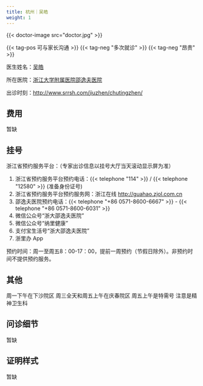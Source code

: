 ```yaml
---
title: 杭州｜吴皓
weight: 1
---
```


{{< doctor-image src="doctor.jpg" >}}

{{< tag-pos 可与家长沟通 >}} {{< tag-neg "多次就诊" >}} {{< tag-neg "昂贵" >}}

医生姓名：[吴皓](http://www.srrsh.com/jiuzheng/professional/detail221.html)

所在医院：[浙江大学附属医院邵逸夫医院](http://www.srrsh.com/)

出诊时刻：<http://www.srrsh.com/jiuzhen/chutingzhen/>

## 费用

暂缺

## 挂号

浙江省预约服务平台：（专家出诊信息以挂号大厅当天滚动显示屏为准）

1. 浙江省预约服务平台预约电话：{{< telephone "114" >}} / {{< telephone "12580" >}} (准备身份证号)
1. 浙江省预约服务平台预约服务网：浙江在线 <http://guahao.zjol.com.cn>
1. 邵逸夫医院预约电话：{{< telephone "+86 0571-8600-6667" >}} - {{< telephone "+86 0571-8600-6031" >}}
1. 微信公众号“浙大邵逸夫医院”
1. 微信公众号“纳里健康”
1. 支付宝生活号“浙大邵逸夫医院”
1. 浙里办 App

预约时间：周一至周五8：00-17：00，提前一周预约（节假日除外）。非预约时间不提供预约服务。

## 其他

周一下午在下沙院区 周三全天和周五上午在庆春院区 周五上午是特需号 注意是精神卫生科

## 问诊细节

暂缺

## 证明样式

暂缺
